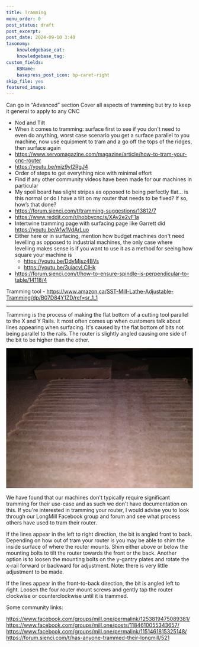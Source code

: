 ```yaml
---
title: Tramming
menu_order: 0
post_status: draft
post_excerpt: 
post_date: 2024-09-10 3:40
taxonomy:
    knowledgebase_cat: 
    knowledgebase_tag:        
custom_fields:
    KBName: 
    basepress_post_icon: bp-caret-right
skip_file: yes
featured_image: 
---
```


Can go in “Advanced” section
Cover all aspects of tramming but try to keep it general to apply to any CNC

- Nod and Tilt
- When it comes to tramming: surface first to see if you don't need to even do anything, worst case scenario you get a surface parallel to you machine, now use equipment to tram and a go off the tops of the ridges, then surface again
- https://www.servomagazine.com/magazine/article/how-to-tram-your-cnc-router
- https://youtu.be/miz9yI2RgJ4
- Order of steps to get everything nice with minimal effort
- Find if any other community videos have been made for our machines in particular
- My spoil board has slight stripes as opposed to being perfectly flat… is this normal or do I have a tilt on my router that needs to be fixed? If so, how’s that done?
- https://forum.sienci.com/t/tramming-suggestions/13812/7
- https://www.reddit.com/r/hobbycnc/s/XAy2e2vF1a
- Intertwine tramming page with surfacing page like Garrett did https://youtu.be/Afw1VdArLuo
- Either here or in surfacing, mention how budget machines don't need levelling as opposed to industrial machines, the only case where levelling makes sense is if you want to use it as a method for seeing how square your machine is
  - https://youtu.be/DdyMjsz4BVs
  - https://youtu.be/3uiacvLCIHk
- https://forum.sienci.com/t/how-to-ensure-spindle-is-perpendicular-to-table/14118/4

Tramming tool - https://www.amazon.ca/SST-Mill-Lathe-Adjustable-Tramming/dp/B07D84Y1ZD/ref=sr_1_1

---

Tramming is the process of making the flat bottom of a cutting tool parallel to the X and Y Rails. It most often comes up when customers talk about lines appearing when surfacing. It's caused by the flat bottom of bits not being parallel to the rails. The router is slightly angled causing one side of the bit to be higher than the other.

![](/_images/_experimental-writing/tramming-lines.jpg)

We have found that our machines don't typically require significant tramming for their use-case and as such we don't have documentation on this. If you're interested in tramming your router, I would advise you to look through our LongMill Facebook group and forum and see what process others have used to tram their router.

If the lines appear in the left to right direction, the bit is angled front to back. Depending on how out of tram your router is you may be able to shim the inside surface of where the router mounts. Shim either above or below the mounting bolts to tilt the router towards the front or the back. Another option is to loosen the mounting bolts on the y-gantry plates and rotate the x-rail forward or backward for adjustment. Note: there is very little adjustment to be made.

If the lines appear in the front-to-back direction, the bit is angled left to right. Loosen the four router mount screws and gently tap the router clockwise or counterclockwise until it is trammed.

Some community links:

https://www.facebook.com/groups/mill.one/permalink/1253819475089381/
https://www.facebook.com/groups/mill.one/posts/1184610055343657/
https://www.facebook.com/groups/mill.one/permalink/1151461815325148/
https://forum.sienci.com/t/has-anyone-trammed-their-longmill/521
